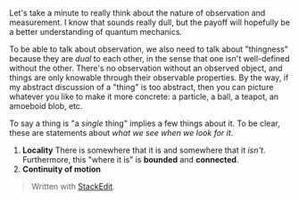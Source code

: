 Let's take a minute to really think about the nature of observation and measurement. I know that sounds really dull, but the payoff will hopefully be a better understanding of quantum mechanics.

To be able to talk about observation, we also need to talk about "thingness" because they are *dual* to each other, in the sense that one isn't well-defined without the other. There's no observation without an observed object, and things are only knowable through their observable properties. By the way, if my abstract discussion of a "thing" is too abstract, then you can picture whatever you like to make it more concrete: a particle, a ball, a teapot, an amoeboid blob, etc.

To say a thing is "a *single* thing" implies a few things about it. To be clear, these are statements about *what we see when we look for it*.
1. **Locality**
There is somewhere that it is and somewhere that it *isn't*. Furthermore, this "where it is" is **bounded** and **connected**.
2. **Continuity of motion**





> Written with [StackEdit](https://stackedit.io/).
<!--stackedit_data:
eyJoaXN0b3J5IjpbLTczMDg3MDc0NSwtMTk1OTYwMTcwMywtMT
AwNTI5OTUyNiw1NjE5NzUzOTAsLTE0MTc5MTI3MjgsLTE5NzQx
ODIwNjAsLTU2NjI3NzE0NiwtMTk0NDE5Njg3NF19
-->